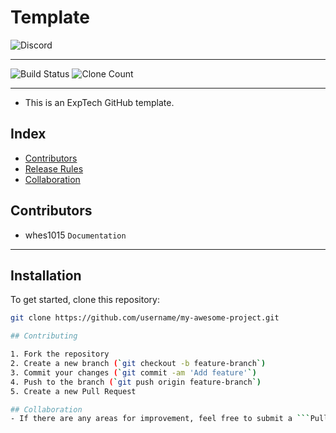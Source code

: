 # Template
<img alt="Discord" src="https://img.shields.io/discord/926545182407688273">

------

![Build Status](https://img.shields.io/badge/build-passing-brightgreen) ![Clone Count](https://img.shields.io/badge/clones-123-blue)

------

- This is an ExpTech GitHub template.

## Index
- [Contributors](#contributors)
- [Release Rules](#release-rules)
- [Collaboration](#collaboration)

## Contributors
- whes1015 `Documentation`

------

## Installation

To get started, clone this repository:

```bash
git clone https://github.com/username/my-awesome-project.git

## Contributing

1. Fork the repository
2. Create a new branch (`git checkout -b feature-branch`)
3. Commit your changes (`git commit -am 'Add feature'`)
4. Push to the branch (`git push origin feature-branch`)
5. Create a new Pull Request

## Collaboration
- If there are any areas for improvement, feel free to submit a ```Pull request```.

